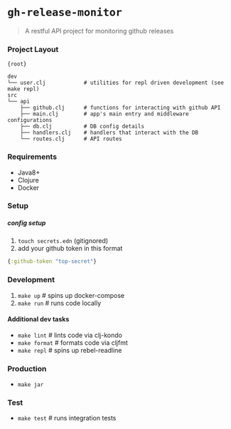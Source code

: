 # `gh-release-monitor`

> A restful API project for monitoring github releases


### Project Layout

```
{root}

dev
└── user.clj            # utilities for repl driven development (see make repl)
src
└── api
    ├── github.clj      # functions for interacting with github API
    ├── main.clj        # app's main entry and middleware configurations       
    ├── db.clj          # DB config details
    ├── handlers.clj    # handlers that interact with the DB       
    └── routes.clj      # API routes
```

### Requirements

- Java8+
- Clojure
- Docker

### Setup

##### config setup
1. `touch secrets.edn` (gitignored)
2. add your github token in this format
```clojure
{:github-token "top-secret"}
```

### Development

1. `make up` # spins up docker-compose
2. `make run` # runs code locally

#### Additional dev tasks
- `make lint` # lints code via clj-kondo
- `make format` # formats code via cljfmt
- `make repl` # spins up rebel-readline

### Production

- `make jar`

### Test

- `make test` # runs integration tests

